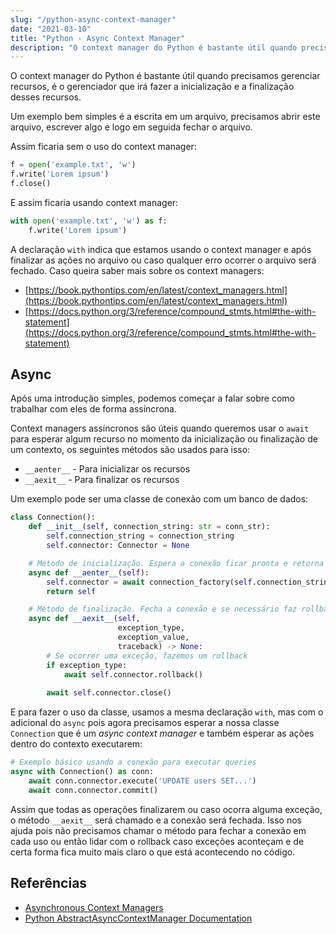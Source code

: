 ```yaml
---
slug: "/python-async-context-manager"
date: "2021-03-10"
title: "Python - Async Context Manager"
description: "O context manager do Python é bastante útil quando precisamos gerenciar recursos..."
---
```


O context manager do Python é bastante útil quando precisamos gerenciar recursos, é o gerenciador que irá fazer a inicialização e a finalização desses recursos.

Um exemplo bem simples é a escrita em um arquivo, precisamos abrir este arquivo, escrever algo e logo em seguida fechar o arquivo.

Assim ficaria sem o uso do context manager:
```py
f = open('example.txt', 'w')
f.write('Lorem ipsum')
f.close()
```

E assim ficaria usando context manager:
```py
with open('example.txt', 'w') as f:
    f.write('Lorem ipsum')
```

A declaração `with` indica que estamos usando o context manager e após finalizar as ações no arquivo ou caso qualquer erro ocorrer o arquivo será fechado. Caso queira saber mais sobre os context managers: 
- [https://book.pythontips.com/en/latest/context_managers.html](https://book.pythontips.com/en/latest/context_managers.html)
- [https://docs.python.org/3/reference/compound_stmts.html#the-with-statement](https://docs.python.org/3/reference/compound_stmts.html#the-with-statement)

## Async

Após uma introdução simples, podemos começar a falar sobre como trabalhar com eles de forma assíncrona.

Context managers assíncronos são úteis quando queremos usar o `await` para esperar algum recurso no momento da inicialização ou finalização de um contexto, os seguintes métodos são usados para isso:
- `__aenter__` - Para inicializar os recursos
- `__aexit__` - Para finalizar os recursos

Um exemplo pode ser uma classe de conexão com um banco de dados:

```py
class Connection():
    def __init__(self, connection_string: str = conn_str):
        self.connection_string = connection_string
        self.connector: Connector = None

    # Método de inicialização. Espera a conexão ficar pronta e retorna
    async def __aenter__(self):
        self.connector = await connection_factory(self.connection_string)
        return self

    # Método de finalização. Fecha a conexão e se necessário faz rollback
    async def __aexit__(self,
                        exception_type,
                        exception_value,
                        traceback) -> None:
        # Se ocorrer uma exceção, fazemos um rollback
        if exception_type:
            await self.connector.rollback()
            
        await self.connector.close()
```

E para fazer o uso da classe, usamos a mesma declaração `with`, mas com o adicional do `async` pois agora precisamos esperar a nossa classe `Connection` que é um *async context manager* e também esperar as ações dentro do contexto executarem:

```py
# Exemplo básico usando a conexão para executar queries
async with Connection() as conn:
    await conn.connector.execute('UPDATE users SET...')
    await conn.connector.commit()
```

Assim que todas as operações finalizarem ou caso ocorra alguma exceção, o método `__aexit__` será chamado e a conexão será fechada. Isso nos ajuda pois não precisamos chamar o método para fechar a conexão em cada uso ou então lidar com o rollback caso exceções aconteçam e de certa forma fica muito mais claro o que está acontecendo no código.

## Referências

- [Asynchronous Context Managers](https://docs.python.org/3/reference/datamodel.html#async-context-managers)
- [Python AbstractAsyncContextManager Documentation](https://docs.python.org/3/library/contextlib.html#contextlib.AbstractAsyncContextManager)